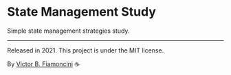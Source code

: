# State Management Study

Simple state management strategies study.

----------

Released in 2021. This project is under the MIT license.

By [Victor B. Fiamoncini](https://github.com/Victor-Fiamonci) ☕️
